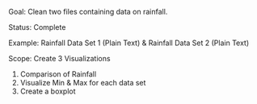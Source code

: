 Goal: Clean two files containing data on rainfall.

Status: Complete

Example: Rainfall Data Set 1 (Plain Text) & Rainfall Data Set 2 (Plain Text)

Scope: Create 3 Visualizations 
1) Comparison of Rainfall 
2) Visualize Min & Max for each data set 
3) Create a boxplot 

